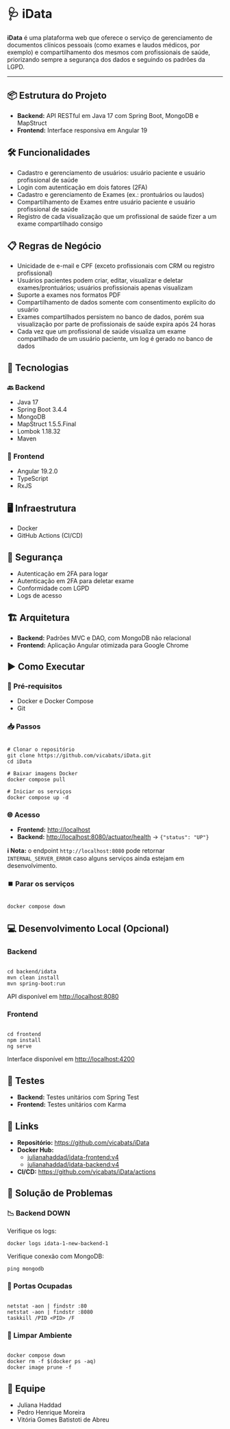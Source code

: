 <h1>🩺 iData</h1>

<p>
  <strong>iData</strong> é uma plataforma web que oferece o serviço de gerenciamento de documentos clínicos pessoais (como exames e laudos médicos, por exemplo) e compartilhamento dos mesmos com profissionais de saúde, priorizando sempre a segurança dos dados e seguindo os padrões da LGPD.
</p>

<hr />

<h2>📦 Estrutura do Projeto</h2>
<ul>
  <li><strong>Backend:</strong> API RESTful em Java 17 com Spring Boot, MongoDB e MapStruct</li>
  <li><strong>Frontend:</strong> Interface responsiva em Angular 19</li>
</ul>

<h2>🛠️ Funcionalidades</h2>
<ul>
  <li>Cadastro e gerenciamento de usuários: usuário paciente e usuário profissional de saúde</li>
  <li>Login com autenticação em dois fatores (2FA)</li>
  <li>Cadastro e gerenciamento de Exames (ex.: prontuários ou laudos)</li>
  <li>Compartilhamento de Exames entre usuário paciente e usuário profissional de saúde</li>
  <li>Registro de cada visualização que um profissional de saúde fizer a um exame compartilhado consigo</li>
</ul>

<h2>📋 Regras de Negócio</h2>
<ul>
  <li>Unicidade de e-mail e CPF (exceto profissionais com CRM ou registro profissional)</li>
  <li>Usuários pacientes podem criar, editar, visualizar e deletar exames/prontuários; usuários profissionais apenas visualizam</li>
  <li>Suporte a exames nos formatos PDF</li>
  <li>Compartilhamento de dados somente com consentimento explícito do usuário</li>
  <li>Exames compartilhados persistem no banco de dados, porém sua visualização por parte de profissionais de saúde expira após 24 horas</li>
  <li>Cada vez que um profissional de saúde visualiza um exame compartilhado de um usuário paciente, um log é gerado no banco de dados</li>
</ul>

<h2>🧰 Tecnologias</h2>

<h3>🔙 Backend</h3>
<ul>
  <li>Java 17</li>
  <li>Spring Boot 3.4.4</li>
  <li>MongoDB</li>
  <li>MapStruct 1.5.5.Final</li>
  <li>Lombok 1.18.32</li>
  <li>Maven</li>
</ul>

<h3>🎨 Frontend</h3>
<ul>
  <li>Angular 19.2.0</li>
  <li>TypeScript</li>
  <li>RxJS</li>
</ul>

<h2>🖥️ Infraestrutura</h2>
<ul>
  <li>Docker</li>
  <li>GitHub Actions (CI/CD)</li>
</ul>

<h2>🔐 Segurança </h2>
<ul>
  <li>Autenticação em 2FA para logar</li>
  <li>Autenticação em 2FA para deletar exame</li>
  <li>Conformidade com LGPD</li>
  <li>Logs de acesso</li>
</ul>

<h2>🏗️ Arquitetura</h2>
<ul>
  <li><strong>Backend:</strong> Padrões MVC e DAO, com MongoDB não relacional</li>
  <li><strong>Frontend:</strong> Aplicação Angular otimizada para Google Chrome</li>
</ul>

<h2>▶️ Como Executar</h2>

<h3>📌 Pré-requisitos</h3>
<ul>
  <li>Docker e Docker Compose</li>
  <li>Git</li>
</ul>

<h3>📥 Passos</h3>

<pre><code>
# Clonar o repositório
git clone https://github.com/vicabats/iData.git
cd iData

# Baixar imagens Docker
docker compose pull

# Iniciar os serviços
docker compose up -d
</code></pre>

<h3>🌐 Acesso</h3>
<ul>
  <li><strong>Frontend:</strong> <a href="http://localhost">http://localhost</a></li>
  <li><strong>Backend:</strong> <a href="http://localhost:8080/actuator/health">http://localhost:8080/actuator/health</a> → <code>{"status": "UP"}</code></li>
</ul>

<p><strong>ℹ️ Nota:</strong> o endpoint <code>http://localhost:8080</code> pode retornar <code>INTERNAL_SERVER_ERROR</code> caso alguns serviços ainda estejam em desenvolvimento.</p>

<h3>⏹️ Parar os serviços</h3>
<pre><code>
docker compose down
</code></pre>

<h2>💻 Desenvolvimento Local (Opcional)</h2>

<h3>Backend</h3>
<pre><code>
cd backend/idata
mvn clean install
mvn spring-boot:run
</code></pre>

<p>API disponível em <a href="http://localhost:8080">http://localhost:8080</a></p>

<h3>Frontend</h3>
<pre><code>
cd frontend
npm install
ng serve
</code></pre>

<p>Interface disponível em <a href="http://localhost:4200">http://localhost:4200</a></p>

<h2>🧪 Testes</h2>
<ul>
  <li><strong>Backend:</strong> Testes unitários com Spring Test</li>
  <li><strong>Frontend:</strong> Testes unitários com Karma</li>
</ul>

<h2>🔗 Links</h2>
<ul>
  <li><strong>Repositório:</strong> <a href="https://github.com/vicabats/iData">https://github.com/vicabats/iData</a></li>
  <li><strong>Docker Hub:</strong>
    <ul>
      <li><a href="https://hub.docker.com/r/julianahaddad/idata-frontend">julianahaddad/idata-frontend:v4</a></li>
      <li><a href="https://hub.docker.com/r/julianahaddad/idata-backend">julianahaddad/idata-backend:v4</a></li>
    </ul>
  </li>
  <li><strong>CI/CD:</strong> <a href="https://github.com/vicabats/iData/actions">https://github.com/vicabats/iData/actions</a></li>
</ul>

<h2>🧯 Solução de Problemas</h2>

<h3>📉 Backend DOWN</h3>
<p>Verifique os logs:</p>
<pre><code>docker logs idata-1-new-backend-1</code></pre>

<p>Verifique conexão com MongoDB:</p>
<pre><code>ping mongodb</code></pre>

<h3>🛑 Portas Ocupadas</h3>
<pre><code>
netstat -aon | findstr :80
netstat -aon | findstr :8080
taskkill /PID &lt;PID&gt; /F
</code></pre>

<h3>🧹 Limpar Ambiente</h3>
<pre><code>
docker compose down
docker rm -f $(docker ps -aq)
docker image prune -f
</code></pre>

<h2>👥 Equipe</h2>
<ul>
  <li>Juliana Haddad</li>
  <li>Pedro Henrique Moreira</li>
  <li>Vitória Gomes Batistoti de Abreu</li>
</ul>
